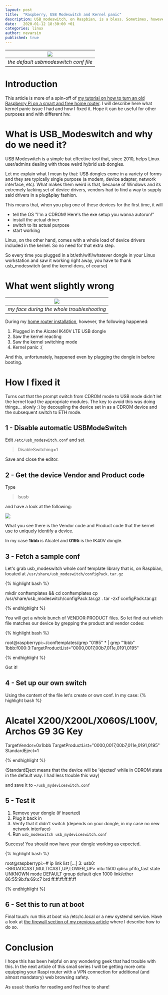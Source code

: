 ```yaml
---
layout: post
title:  "Raspberry, USB Modeswitch and Kernel panic"
description: USB_modeswitch, on Raspbian, is a bless. Sometimes, however, things can "panic". This is how I fixed it.
date:   2020-01-12 18:30:00 +01
categories: linux
author: nevarsin
published: true 
---
```

|![]({{site.baseurl}}/images/usbmodeswitch_header.png)|
|:--:| 
| *the default usbmodeswitch conf file* |

# Introduction

This article is more of a spin-off of <a href="/raspberry-router/">my tutorial on how to turn an old Raspberry Pi on a smart and free home router</a>. I will describe here what kernel panic issue I had and how I fixed it. Hope it can be useful for other purposes and with different hw.

# What is USB_Modeswitch and why do we need it?

USB Modeswitch is a simple but effective tool that, since 2010, helps Linux user/admins dealing with those weird hybrid usb dongles.


Let me explain what I mean by that:
USB dongles come in a variety of forms and they are typically single purpose (a modem, device adapter, network interface, etc). What makes them weird is that, because of Windows and its extremely lacking set of device drivers, vendors had to find a way to supply said drivers in a plug&play fashion.

This means that, when you plug one of these devices for the first time, it will
- tell the OS "I'm a CDROM! Here's the exe setup you wanna autorun!"
- install the actual driver
- switch to its actual purpose 
- start working

Linux, on the other hand, comes with a whole load of device drivers included in the kernel. So no need for that extra step.

So every time you plugged in a bt/eth/wifi/whatever dongle in your Linux workstation and saw it working right away, you have to thank usb_modeswitch (and the kernel devs, of course)
 
# What went slightly wrong

|![]({{site.baseurl}}/images/usbmodeswitch_kernelpanic.jpg)|
|:--:| 
| *my face during the whole troubleshooting* |

During my <a href="/raspberry-router/">home router installation</a>, however, the following happened:

1. Plugged in the Alcatel IK40V LTE USB dongle
2. Saw the kernel reacting
3. Saw the kernel switching mode
4. Kernel panic :(

And this, unfortunately, happened even by plugging the dongle in before booting.

# How I fixed it

Turns out that the prompt switch from CDROM mode to USB mode didn't let the kernel load the appropriate modules. The key to avoid this was doing things... slowly :) by decoupling the device set in as a CDROM device and the subsequent switch to ETH mode.

## 1 - Disable automatic USBModeSwitch

Edit ``/etc/usb_modeswitch.conf`` and set

> DisableSwitching=1

Save and close the editor.

## 2 - Get the device Vendor and Product code

Type 

> lsusb

and have a look at the following:

![]({{site.baseurl}}/images/usbmodeswitch_lsusb.png)

What you see there is the Vendor code and Product code that the kernel use to uniquely identify a device.

In my case **1bbb** is Alcatel and **0195** is the IK40V dongle.

## 3 - Fetch a sample conf 

Let's grab usb_modeswitch whole conf template library that is, on Raspbian, located at ``/usr/share/usb_modeswitch/configPack.tar.gz``

{% highlight bash %}

mkdir conftemplates && cd conftemplates
cp /usr/share/usb_modeswitch/configPack.tar.gz .
tar -zxf configPack.tar.gz

{% endhighlight %}

You will get a whole bunch of VENDOR:PRODUCT files. So let find out which file matches our device by grepping the product and vendor codes:

{% highlight bash %}

root@raspberrypi:~/conftemplates/grep "0195" * | grep "1bbb"
1bbb:f000:3:TargetProductList="0000,0017,00b7,011e,0191,0195"

{% endhighlight %}

Got it!

## 4 - Set up our own switch

Using the content of the file let's create or own conf. In my case: 
{% highlight bash %}

# Alcatel X200/X200L/X060S/L100V, Archos G9 3G Key
TargetVendor=0x1bbb
TargetProductList="0000,0017,00b7,011e,0191,0195"
StandardEject=1

{% endhighlight %}

(StandardEject means that the device will be 'ejected' while in CDROM state in the default way. I had less trouble this way)

and save it to ``~/usb_mydeviceswitch.conf``

## 5 - Test it

1. Remove your dongle (if inserted)
2. Plug it back in
3. Verify that it didn't switch (depends on your dongle, in my case no new network interface)
4. Run ``usb_modeswitch usb_mydeviceswitch.conf``

Success! You should now have your dongle working as expected.

{% highlight bash %}

root@raspberrypi:~# ip link list
[...]
3: usb0: <BROADCAST,MULTICAST,UP,LOWER_UP> mtu 1500 qdisc pfifo_fast state UNKNOWN mode DEFAULT group default qlen 1000
    link/ether 86:55:9b:fa:69:c7 brd ff:ff:ff:ff:ff:ff

{% endhighlight %}

## 6 - Set this to run at boot

Final touch: run this at boot via /etc/rc.local or a new systemd service. Have a look at <a href="raspberry-router/#firewall-configuration"> the firewall section of my previous article</a> where I describe how to do so.

# Conclusion

I hope this has been helpful on any wondering geek that had trouble with this.
In the next article of this small series I will be getting more onto equipping your Raspi router with a VPN connection for additional (and almost mandatory) web browsing safety.

As usual: thanks for reading and feel free to share!



